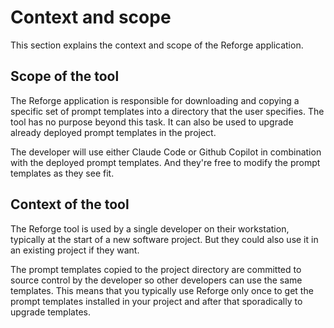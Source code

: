 # Context and scope

This section explains the context and scope of the Reforge application.

## Scope of the tool

The Reforge application is responsible for downloading and copying a specific
set of prompt templates into a directory that the user specifies. The tool
has no purpose beyond this task. It can also be used to upgrade already
deployed prompt templates in the project.

The developer will use either Claude Code or Github Copilot in combination
with the deployed prompt templates. And they're free to modify the prompt
templates as they see fit.

## Context of the tool

The Reforge tool is used by a single developer on their workstation, typically
at the start of a new software project. But they could also use it in an
existing project if they want.

The prompt templates copied to the project directory are committed to source
control by the developer so other developers can use the same templates. This
means that you typically use Reforge only once to get the prompt templates
installed in your project and after that sporadically to upgrade templates.
